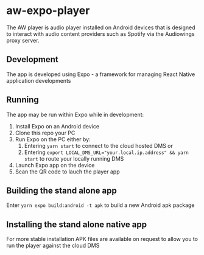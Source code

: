 # aw-expo-player

The AW player is audio player installed on Android devices that is designed to interact with audio content providers such as Spotify via the Audiowings proxy server.

## Development
The app is developed using Expo - a framework for managing React Native application developments

## Running
The app may be run within Expo while in development:
1. Install Expo on an Android device
1. Clone this repo your PC
1. Run Expo on the PC either by:
   1. Entering `yarn start` to connect to the cloud hosted DMS or 
   1. Entering `export LOCAL_DMS_URL="your.local.ip.address" && yarn start` to route your locally running DMS
1. Launch Expo app on the device
1. Scan the QR code to lauch the player app

## Building the stand alone app
Enter `yarn expo build:android -t apk` to build a new Android apk package

## Installing the stand alone native app
For more stable installation APK files are available on request to allow you to run the player against the cloud DMS 
